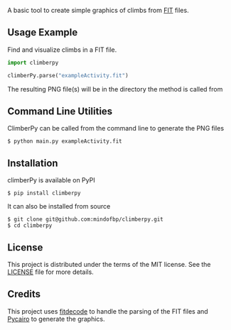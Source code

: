 A basic tool to create simple graphics of climbs from [FIT](https://developer.garmin.com/fit/overview/) files.


## Usage Example
Find and visualize climbs in a FIT file.
```python
import climberpy

climberPy.parse("exampleActivity.fit")
```

The resulting PNG file(s) will be in the directory the method is called from

## Command Line Utilities
ClimberPy can be called from the command line to generate the PNG files

```shell
$ python main.py exampleActivity.fit
```

## Installation
climberPy is available on PyPI
```shell
$ pip install climberpy
```

It can also be installed from source
```shell
$ git clone git@github.com:mindofbp/climberpy.git
$ cd climberpy
```

## License
This project is distributed under the terms of the MIT license. See the [LICENSE](/LICENSE) file for more details.

## Credits
This project uses [fitdecode](https://github.com/polyvertex/fitdecode) to handle the parsing of the FIT files and [Pycairo](https://github.com/pygobject/pycairo) to generate the graphics.
